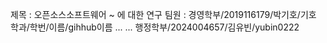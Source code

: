 제목 : 오픈소스소프트웨어 ~ 에 대한 연구
팀원 :
경영학부/2019116179/박기호/기호
학과/학번/이름/gihhub이름
...
...
행정학부/2024004657/김유빈/yubin0222
